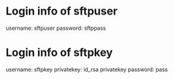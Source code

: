 # Login info of sftpuser
username: sftpuser
password: sftppass

# Login info of sftpkey
username: sftpkey
privatekey: id_rsa
privatekey password: pass
